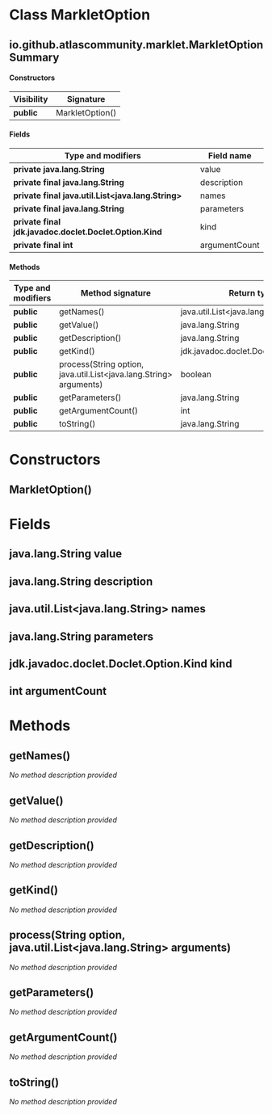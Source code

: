 Class MarkletOption
===================


io.github.atlascommunity.marklet.MarkletOption Summary
-------
#### Constructors
| Visibility | Signature       |
| ---------- | --------------- |
| **public** | MarkletOption() |
#### Fields
| Type and modifiers                                      | Field name    |
| ------------------------------------------------------- | ------------- |
| **private java.lang.String**                            | value         |
| **private final java.lang.String**                      | description   |
| **private final java.util.List<java.lang.String>**      | names         |
| **private final java.lang.String**                      | parameters    |
| **private final jdk.javadoc.doclet.Doclet.Option.Kind** | kind          |
| **private final int**                                   | argumentCount |
#### Methods
| Type and modifiers | Method signature                                                   | Return type                           |
| ------------------ | ------------------------------------------------------------------ | ------------------------------------- |
| **public**         | getNames()                                                         | java.util.List<java.lang.String>      |
| **public**         | getValue()                                                         | java.lang.String                      |
| **public**         | getDescription()                                                   | java.lang.String                      |
| **public**         | getKind()                                                          | jdk.javadoc.doclet.Doclet.Option.Kind |
| **public**         | process(String option, java.util.List<java.lang.String> arguments) | boolean                               |
| **public**         | getParameters()                                                    | java.lang.String                      |
| **public**         | getArgumentCount()                                                 | int                                   |
| **public**         | toString()                                                         | java.lang.String                      |

Constructors
============
MarkletOption()
---------------


Fields
======
java.lang.String value
----------------------

java.lang.String description
----------------------------

java.util.List<java.lang.String> names
--------------------------------------

java.lang.String parameters
---------------------------

jdk.javadoc.doclet.Doclet.Option.Kind kind
------------------------------------------

int argumentCount
-----------------


Methods
=======
getNames()
----------
*No method description provided*



getValue()
----------
*No method description provided*



getDescription()
----------------
*No method description provided*



getKind()
---------
*No method description provided*



process(String option, java.util.List<java.lang.String> arguments)
------------------------------------------------------------------
*No method description provided*



getParameters()
---------------
*No method description provided*



getArgumentCount()
------------------
*No method description provided*



toString()
----------
*No method description provided*





